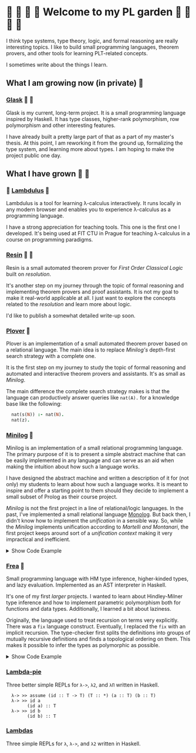 # :sunflower: :deciduous_tree: :tulip: :blossom: Welcome to my PL garden :rose: :seedling: :hibiscus: :herb:

I think type systems, type theory, logic, and formal reasoning are really interesting topics.
I like to build small programming languages, theorem provers, and other tools for learning PLT-related concepts.

I sometimes write about the things I learn.


## What I am growing now (in private) :seedling:


### [Glask](https://github.com/lambduli/glask) :blossom: :cactus:

Glask is my current, long-term project.
It is a small programming language inspired by Haskell.
It has type classes, higher-rank polymorphism, row polymorphism and other interesting features.

I have already built a pretty large part of that as a part of my master's thesis.
At this point, I am reworking it from the ground up, formalizing the type system, and learning more about types.
I am hoping to make the project public one day.


## What I have grown :herb: :evergreen_tree:

### :school: [Lambdulus](https://github.com/lambdulus/frontend) :evergreen_tree:

Lambdulus is a tool for learning λ-calculus interactively.
It runs locally in any modern browser and enables you to experience λ-calculus as a programming language.

I have a strong appreciation for teaching tools.
This one is the first one I developed.
It's being used at FIT CTU in Prague for teaching λ-calculus in a course on programming paradigms.

<!-- ![Screenshot of the part of the Lambdulus web interface](./imgs/lambdulus-frontend-fact.png) -->


### [Resin](https://github.com/lambduli/resin) :hibiscus: :tulip:

Resin is a small automated theorem prover for _First Order Classical Logic_ built on *resolution*.

It's another step on my journey through the topic of formal reasoning and implementing theorem provers and proof assistants.
It is not my goal to make it real-world applicable at all. I just want to explore the concepts related to the _resolution_ and learn more about logic.

I'd like to publish a somewhat detailed write-up soon.


### [Plover](https://github.com/lambduli/plover) :rose:

Plover is an implementation of a small automated theorem prover based on a relational language.
The main idea is to replace *Minilog's* depth-first search strategy with a complete one.

It is the first step on my journey to study the topic of formal reasoning and automated and interactive theorem provers and assistants.
It's as small as _Minilog_.

The main difference the complete search strategy makes is that the language can productively answer queries like `nat(A).` for a knowledge base like the following:

```prolog
  nat(s(N)) :- nat(N).
  nat(z).
```


### [Minilog](https://github.com/lambduli/minilog) :cherry_blossom:

Minilog is an implementation of a small relational programming language.
The primary purpose of it is to present a simple abstract machine that can be easily implemented in any language and can serve as an aid when making the intuition about how such a language works.

I have designed the abstract machine and written a description of it for (not only) my students to learn about how such a language works.
It is meant to inspire and offer a starting point to them should they decide to implement a small subset of Prolog as their course project.

_Minilog_ is not the first project in a line of relational/logic languages.
In the past, I've implemented a small relational language [Monolog](https://github.com/lambduli/monolog).
But back then, I didn't know how to implement the _unification_ in a sensible way.
So, while the _Minilog_ implements unification according to _Martelli and Montanari_,
the first project keeps around sort of a _unification context_ making it very impractical and inefficient.

<details>
  <summary>Show Code Example</summary>
  
  ```prolog
  plus(z, N, N).
  plus(s(N), M, s(R)) :- plus(N, M, R).

  times(z, _, z).
  times(s(N), M, A) :- times(N, M, R), plus(R, M, A).

  fact(z, s(z)).
  fact(s(N), R) :- fact(N, PR), times(s(N), PR, R).
  ```
</details>


### [Frea](https://github.com/lambduli/frea) :chestnut:

Small programming language with HM type inference, higher-kinded types, and lazy evaluation.
Implemented as an AST interpreter in Haskell.

It's one of my first _larger_ projects. I wanted to learn about Hindley-Milner type inference and how to implement parametric polymorphism both for functions and data types. Additionally, I learned a bit about laziness.

Originally, the language used to treat recursion on terms very explicitly. There was a `fix` language construct.
Eventually, I replaced the `fix` with an implicit recursion. The type-checker first splits the definitions into groups of mutually recursive definitions and finds a topological ordering on them. This makes it possible to infer the types as polymorphic as possible.

<details>
  <summary>Show Code Example</summary>
  
  ```haskell
  module Main where

  { data Result a
      = None
      | Some a

  ; let
    { zero n = (n == 0)
    ; dec n = (n - 1)
    ; rec fact n =  if (zero n)
                    then 1
                    else (n * (fact (dec n)))
    } in (Some (fact 5))
  }
  ```
</details>


<!--

### [Monolog](https://github.com/lambduli/monolog)

Small logic programming language inspired by Prolog.
Implemented as an AST interpreter in Ruby.
-->
<!--
```prolog
  plus(z, N, N).
  plus(s(N), M, s(R)) :- plus(N, M, R).
  
  times(z, _, z).
  times(s(N), M, A) :- times(N, M, R), plus(R, M, A).
  
  fact(z, s(z)).
  fact(s(N), R) :- fact(N, PR), times(s(N), PR, R).

  :check

  fact(s(s(s(s(s(z))))), F)
```
-->

<!--
### [SJS](https://github.com/lambduli/sjs)

Very simple compiler from a Lisp-inspired programming language targetting JS.
Implemented as a parser and a trivial code-gen in Scala.
-->
<!--
```lisp
  (define fact (n)
    (if (or (= n 0) (= n 1))
      1
      (* n (fact (- n 1)))
    )
  )

  (fact 5)
```
-->

<!--
### [FeenyML](https://github.com/lambduli/FeenyML)

Interpreter and (incomplete) VM for a small programming language inspired by Feeny and ML.
Writen in Haskell using Alex and Happy.

```ml
  function fact (num) ->
    if num == 0
    then 1
    else num * fact(num - 1);

  fact(5)
```
-->

### [Lambda-pie](https://github.com/lambduli/lambda-pie)

Three better simple REPLs for `λ->`, `λ2`, and `λΠ` written in Haskell.

```
  λ-> >> assume (id :: T -> T) (T :: *) (a :: T) (b :: T)
  λ-> >> id a
        (id a) :: T
  λ-> >> id b
        (id b) :: T
```


### [Lambdas](https://github.com/lambduli/lambdas)

Three simple REPLs for `λ`, `λ->`, and `λ2` written in Haskell.

<!--
### [DFSM-DSL](https://github.com/lambduli/dfsm-dsl)

JS DSL for implementing Deterministic Finite State Machines.
-->
